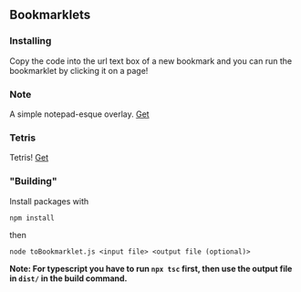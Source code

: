 ## Bookmarklets

### Installing

Copy the code into the url text box of a new bookmark and you can run the bookmarklet by clicking it on a page!

### Note

A simple notepad-esque overlay. [Get](build/Note)

### Tetris

Tetris! [Get](build/Tetris)

### "Building"

Install packages with

`npm install`

then

`node toBookmarklet.js <input file> <output file (optional)>`

**Note: For typescript you have to run `npx tsc` first, then use the output file in `dist/` in the build command.**
